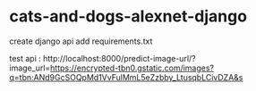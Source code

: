 # cats-and-dogs-alexnet-django
create django api
add requirements.txt

test api :
http://localhost:8000/predict-image-url/?image_url=https://encrypted-tbn0.gstatic.com/images?q=tbn:ANd9GcSOQpMd1VvFulMmL5eZzbby_LtusqbLCivDZA&s

